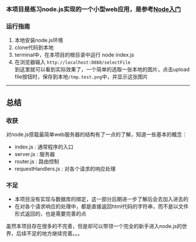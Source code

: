 ### 本项目是练习node.js实现的一个小型web应用，是参考[Node入门](http://www.nodebeginner.org/index-zh-cn.html)

### 运行指南
1. 本地安装node.js环境
2. clone代码到本地
3. terminal中，在本项目的根目录中运行 node index.js
4. 在浏览器输入 `http://localhost:8888/selectFile`  
到这里就可以看到实际效果了，一个简单的选取一张本地的图片，点击upload file按钮时，保存到本地`/tmp.test.png`中，并显示这张图片

---
## 总结  
### 收获
对node.js搭载最简单web服务器的结构有了一点的了解，知道一些基本的概念：
- index.js : 通常程序的入口
- server.js : 服务器
- router.js : 路由控制
- requestHandlers.js : 对各个请求的响应处理

### 不足
- 本项目没有实现与数据库的绑定，这一部分后期进一步了解后会去加入进去的
- 在对各个请求响应的处理中，都是直接返回html代码的字符串，而不是以文件形式返回的，也是需要完善的点

虽然本项目存在很多的不完善，但是却可以带领一个完全的新手进入node.js的世界，后续不足的地方继续完善。。。

